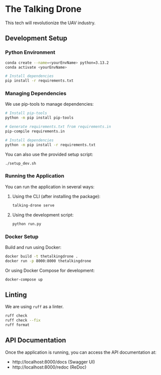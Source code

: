 # The Talking Drone

This tech will revolutionize the UAV industry.

## Development Setup

### Python Environment

```bash
conda create --name=<yourEnvName> python=3.13.2
conda activate <yourEnvName>

# Install dependencies
pip install -r requirements.txt
```

### Managing Dependencies

We use pip-tools to manage dependencies:

```bash
# Install pip-tools
python -m pip install pip-tools

# Generate requirements.txt from requirements.in
pip-compile requirements.in

# Install dependencies
python -m pip install -r requirements.txt
```

You can also use the provided setup script:

```bash
./setup_dev.sh
```

### Running the Application

You can run the application in several ways:

1. Using the CLI (after installing the package):
   ```bash
   talking-drone serve
   ```

2. Using the development script:
   ```bash
   python run.py
   ```

### Docker Setup

Build and run using Docker:

```bash
docker build -t thetalkingdrone .
docker run -p 8000:8000 thetalkingdrone
```

Or using Docker Compose for development:

```bash
docker-compose up
```

## Linting

We are using `ruff` as a linter.

```bash
ruff check
ruff check --fix
ruff format
```

## API Documentation

Once the application is running, you can access the API documentation at:
- http://localhost:8000/docs (Swagger UI)
- http://localhost:8000/redoc (ReDoc)